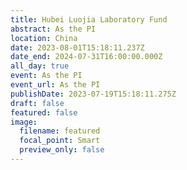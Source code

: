 ```yaml
---
title: Hubei Luojia Laboratory Fund
abstract: As the PI
location: China
date: 2023-08-01T15:18:11.237Z
date_end: 2024-07-31T16:00:00.000Z
all_day: true
event: As the PI
event_url: As the PI
publishDate: 2023-07-19T15:18:11.275Z
draft: false
featured: false
image:
  filename: featured
  focal_point: Smart
  preview_only: false
---
```


